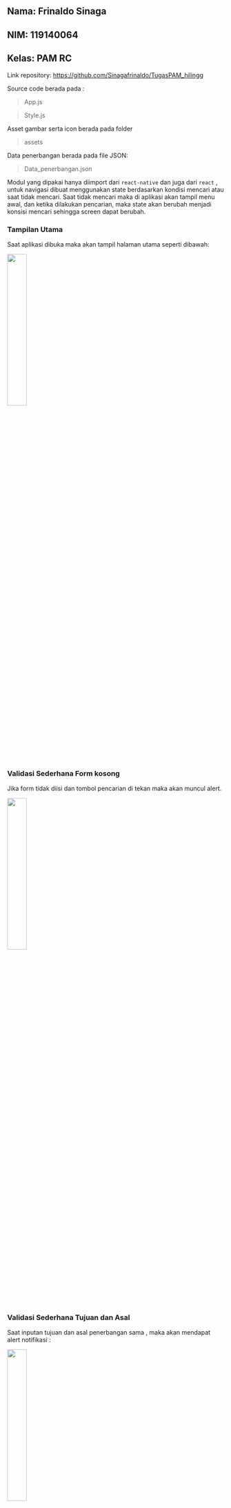 ## Nama: Frinaldo Sinaga
## NIM: 119140064
## Kelas: PAM RC


Link repository: https://github.com/Sinagafrinaldo/TugasPAM_hilingg


>
Source code berada pada :
>App.js


>Style.js

Asset gambar serta icon berada pada folder
>assets

Data penerbangan berada pada file JSON:
>Data_penerbangan.json

Modul yang dipakai hanya diimport dari ```react-native``` dan juga dari ```react``` , untuk navigasi dibuat menggunakan state berdasarkan kondisi mencari atau saat tidak mencari.
Saat tidak mencari maka di aplikasi akan tampil menu awal, dan ketika dilakukan pencarian, maka state akan berubah menjadi konsisi mencari sehingga screen dapat berubah.

### Tampilan Utama
Saat aplikasi dibuka maka akan tampil halaman utama seperti dibawah:

<img src="https://raw.githubusercontent.com/Sinagafrinaldo/TugasPAM_hilingg/main/ss_aplikasi/tampilan_utama.jpeg" width="30%" height="30%">


### Validasi Sederhana Form kosong
Jika form tidak diisi dan tombol pencarian di tekan maka akan muncul alert.

<img src="https://raw.githubusercontent.com/Sinagafrinaldo/TugasPAM_hilingg/main/ss_aplikasi/validasi_form_kosong.jpeg" width="30%" height="30%">


### Validasi Sederhana Tujuan dan Asal
Saat inputan tujuan dan asal penerbangan sama , maka akan mendapat alert notifikasi :

<img src="https://raw.githubusercontent.com/Sinagafrinaldo/TugasPAM_hilingg/main/ss_aplikasi/validasi1.jpeg" width="30%" height="30%">

### Contoh pencarian dan hasil pencarian berdasarkan ketiga isi form
Pengisian Form:

<img src="https://raw.githubusercontent.com/Sinagafrinaldo/TugasPAM_hilingg/main/ss_aplikasi/pencarian1-1.jpeg" width="30%" height="30%">

Hasil pencarian:

<img src="https://raw.githubusercontent.com/Sinagafrinaldo/TugasPAM_hilingg/main/ss_aplikasi/pencarian1.jpeg" width="30%" height="30%">

### Contoh pencarian hanya berdasarkan bulan dan tahun

Pengisian Form:

<img src="https://raw.githubusercontent.com/Sinagafrinaldo/TugasPAM_hilingg/main/ss_aplikasi/pencarian_hanya_tgl.jpeg" width="30%" height="30%">

Hasil Pencarian:

<img src="https://raw.githubusercontent.com/Sinagafrinaldo/TugasPAM_hilingg/main/ss_aplikasi/pencarian_hanya_tgl1.jpeg" width="30%" height="30%">

### App.js
```
import { Text, View, ScrollView, TextInput, TouchableOpacity, Image, Alert } from 'react-native'
import React, { Component } from 'react'
import styles from './Style'

const data = require('./Data_penerbangan.json')

export default class App extends Component {
  constructor(props) {
    super(props);
    this.state = {
      alldata: data,
      searchfilter: data,
      asal: '',
      tujuan: '',
      tanggal: '',
      isCari: false,
      menu1: true,
    }
  }

  getImage = (image) => {
    switch (image) {
      case "garuda":
        return require("./assets/garuda.png")
        break;
      case "lion":
        return require("./assets/lion.png")
        break;
      case "batik":
        return require("./assets/batik.png")
        break;
    }
  }

  kembali(asal1, tujuan1, tanggal1) {
    if (asal1 == '' && tujuan1 == '' && tanggal1 == '') {
      this.setState({
        isCari: false
      })
      this.setState({
        menu1: true
      })
    }
  }

  search(asal1, tujuan1, tanggal1) {
    if (asal1 == '' && tujuan1 == '' && tanggal1 == '') {
      Alert.alert("Kesalahan", "Maaf silahkan isi minimal salah satu kategori.")
      this.setState({
        isCari: false
      })
      this.setState({
        menu1: true
      })
    } else if (asal1 == tujuan1 && asal1 != '' && tujuan1 != '') {
      Alert.alert("Kesalahan", "Maaf Tujuan dan Asal kota harus berbeda.")
    }
    else {
      this.setState({
        menu1: false
      })
      this.setState({
        isCari: true
      })
      this.setState({
        searchfilter: this.state.alldata.filter(i =>
          i.bandara_kode_keberangkatan.toUpperCase().includes(asal1.toUpperCase()) && i.bandara_kode_tujuan.toUpperCase().includes(tujuan1.toUpperCase()) && i.jadwal_id.toUpperCase().includes(tanggal1.toUpperCase()),
        ),
      })
    }
  }
  render() {
    const { asal, tujuan, tanggal, isCari, menu1, } = this.state;
    return (
      <ScrollView style={{ flex: 1 }}>

        {menu1 && (
          <>
            <View style={styles.container}>

              <TouchableOpacity>
                <Image source={require('./assets/menu.png')}
                  style={styles.menu}
                />
              </TouchableOpacity>

              <TouchableOpacity>
                <Image source={require('./assets/user.png')}
                  style={styles.user}
                />
              </TouchableOpacity>

              <Text style={styles.judul2}>Hiling.id</Text>
            </View>

            <View style={styles.content}>
              <Text style={styles.teks1}>Lokasi Keberangkatan</Text>
              <View>
                <Image source={require('./assets/plane.png')}
                  style={styles.gambar}
                />

                <TextInput
                  value={asal}
                  onChangeText={(asal) => this.setState({ asal })}
                  style={styles.box}
                  placeholder='Masukkan Lokasi Keberangkatan'>
                </TextInput>

              </View>

              <Text style={styles.teks1}>Lokasi Tujuan</Text>

              <View>
                <Image source={require('./assets/plane_land.png')}
                  style={styles.gambar}
                />

                <TextInput
                  value={tujuan}
                  onChangeText={(tujuan) => this.setState({ tujuan })}
                  style={styles.box}
                  placeholder='Masukkan Lokasi Tujuan'>
                </TextInput>

              </View>

              <Text style={styles.teks1}>Tanggal Keberangkatan</Text>

              <View>
                <Image source={require('./assets/calendar.png')}
                  style={styles.gambar}
                />

                <TextInput
                  value={tanggal}
                  onChangeText={(tanggal) => this.setState({ tanggal })}
                  style={styles.box}
                  placeholder='Contoh: 26 Maret 2022'>
                </TextInput>

              </View>

              <TouchableOpacity
                onPress={() => this.search(asal, tujuan, tanggal)}
                style={styles.button}>
                <Text style={styles.teks}>Cari</Text>
              </TouchableOpacity>

            </View>

            <View style={styles.footer}>
              <Text>Copyright by Frinaldo Sinaga - 119140064</Text>
            </View>
          </>
        )}

        {isCari && (
          <View style={styles.container2}>

            <TouchableOpacity onPress={() => this.kembali('', '', '')}
              style={styles.pembungkus_panah}
            >
              <Image source={require('./assets/panah.png')}
                style={styles.panah}
              />
            </TouchableOpacity>

            <Image source={require('./assets/user.png')}
              style={styles.user}
            />
            <View style={styles.head}>
              <Text style={styles.judul}>Hiling.id</Text>

              <Text style={styles.teks}>Hasil Pencarian Tanggal : {tanggal}</Text>
            </View>
          </View>
        )}

        {isCari && this.state.searchfilter.map((item, index) => (

          <View key={index} style={styles.daftar}>

            <Text style={styles.asal}>{item.bandara_kode_keberangkatan} ({item.bandara_kode})</Text>
            <Text style={styles.garis}> - </Text>
            <Text style={styles.tujuan}>{item.bandara_kode_tujuan}</Text>

            <View style={styles.pemisah}>
              <Image source={this.getImage(item.maskapai_logo)}
                style={styles.logo_maskapai}
              />

              <Text style={styles.maskapai}>{item.maskapai_nama} </Text>
              <Text style={styles.tanggal}>{item.jadwal_id}</Text>
            </View>

          </View>

        ))}


        {isCari && (
          <Text style={styles.footer}>Copyright by Frinaldo Sinaga - 119140064</Text>
        )}

      </ScrollView>
    )
  }
}

```

### Style.js

```
import { StyleSheet } from 'react-native'
const styles = StyleSheet.create({

    container: {
        flex: 1,
        backgroundColor: '#86b257',
        borderBottomRightRadius: 10,
        borderBottomLeftRadius: 10,
        paddingBottom: 300
    },
    menu: {
        width: 26,
        height: 26,
        position: 'absolute',
        marginTop: 55,
        marginLeft: 30,
        resizeMode: 'contain',
        tintColor: 'white',
    },
    user: {
        width: 26,
        height: 26,
        position: 'absolute',
        marginTop: 55,
        paddingRight: 70,
        resizeMode: 'contain',
        tintColor: 'white',
        alignSelf: 'flex-end'
    },
    judul: {
        textAlign: 'center',
        alignItems: 'center',
        color: 'white',
        fontSize: 30,
    },
    head: {
        position: 'absolute',
        alignSelf: 'center',
        paddingTop: 50
    },
    judul2: {
        textAlign: 'center',
        alignItems: 'center',
        color: 'white',
        marginTop: 60,
        fontSize: 30
    },
    content: {
        backgroundColor: 'white',
        margin: 40,
        marginTop: -250,
        padding: 15,
        borderRadius: 10,
        shadowColor: "#000",
        shadowOffset: {
            width: 0,
            height: 5,
        },
        shadowOpacity: 0.34,
        shadowRadius: 6.27,
        elevation: 10,

    },
    box: {
        margin: 5,
        marginBottom: 15,
        borderWidth: 1,
        padding: 10,

        borderRadius: 10,
        paddingLeft: 40,
        fontSize: 12
    },
    gambar: {
        width: 26,
        height: 26,
        position: 'absolute',
        paddingTop: 50,
        marginLeft: 10,
        resizeMode: 'contain',
        tintColor: '#86b257',
    },
    button: {
        backgroundColor: '#ed7d31',
        borderRadius: 10,
        padding: 10,
        marginBottom: 20,
        textAlign: 'center',
        alignItems: 'center',
        justifyContent: 'center'
    },
    teks: {
        color: 'white',

        textAlign: 'center',
        fontSize: 16,
        fontWeight: 'bold'
    },
    daftar: {
        marginBottom: 10,
        marginTop: 5,
        marginLeft: 25,
        marginRight: 25,
        borderWidth: 1,
        borderRadius: 10,
        padding: 20,
        borderColor: 'white',
        shadowColor: "#000",
        shadowOffset: {
            width: 0,
            height: 3,
        },
        shadowOpacity: 0.37,
        shadowRadius: 7.49,

        elevation: 2,
    },
    teks1: {

        fontSize: 16,
        fontWeight: 'bold'
    },
    footer: {
        textAlign: 'center',
        color: 'gray',
        alignItems: 'center',
        paddingTop: 100
    },
    asal: {

        alignSelf: 'flex-start',

        color: '#565756',
        fontSize: 16,
        fontWeight: 'bold'
    },
    tujuan: {
        position: 'absolute',
        alignSelf: 'flex-end',

        color: '#565756',
        fontSize: 15,
        paddingRight: 20,
        paddingTop: 20,
        fontSize: 16,
        fontWeight: 'bold'
    },
    maskapai: {
        alignSelf: 'flex-start',
        marginLeft: 70,
        position: 'absolute',
        marginTop: 15,
        fontSize: 18,
        fontWeight: 'bold'
    },
    tanggal: {
        position: 'absolute',
        alignSelf: 'flex-end',
        color: '#3d619f',
        fontSize: 18,
        fontWeight: 'bold',
        marginTop: 15
    },
    garis: {
        position: 'absolute',
        alignSelf: 'center',
        paddingTop: 20,
        fontSize: 18,
        fontWeight: 'bold'
    },
    pemisah: {
        marginTop: 15
    },
    container2: {
        flex: 1,
        backgroundColor: '#86b257',
        borderBottomRightRadius: 5,
        borderBottomLeftRadius: 5,
        paddingBottom: 20,
        marginBottom: 10,
        height: 150
    },
    panah: {
        width: 40,
        height: 40,
        resizeMode: 'contain',
        tintColor: 'white',
        alignSelf: 'center',
        position: 'absolute',

    },
    pembungkus_panah: {
        height: 40,
        width: 60,
        borderRadius: 20,
        marginLeft: 30,
        marginTop: 50,
    },
    logo_maskapai: {
        width: 50,
        height: 50,
        resizeMode: 'contain',
    }

})

export default styles

```
